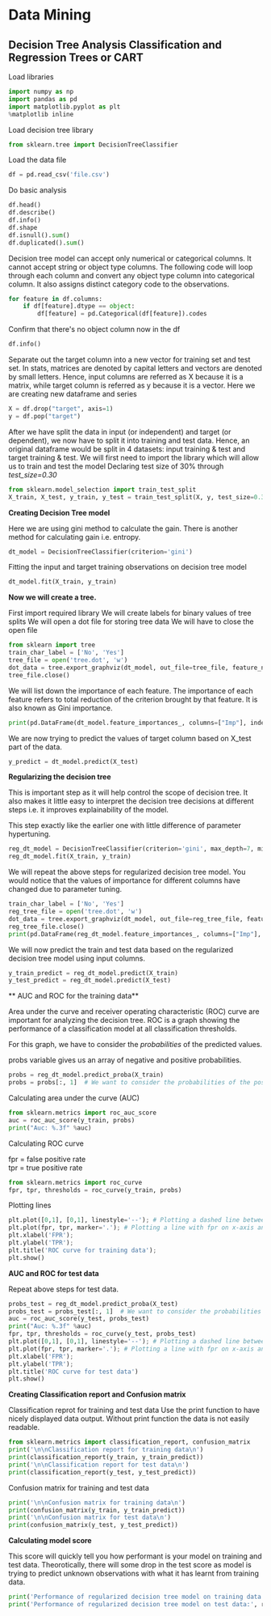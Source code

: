 # Data Mining

## Decision Tree Analysis Classification and Regression Trees or CART 

Load libraries

```python
import numpy as np
import pandas as pd
import matplotlib.pyplot as plt
%matplotlib inline
```

Load decision tree library

```python
from sklearn.tree import DecisionTreeClassifier
```

Load the data file

```python 
df = pd.read_csv('file.csv')
```


Do basic analysis

```python
df.head()
df.describe() 
df.info()
df.shape
df.isnull().sum()
df.duplicated().sum()
```

Decision tree model can accept only numerical or categorical columns. It cannot accept string or object type columns.
The following code will loop through each column and convert any object type column into categorical column. It also assigns distinct category code to the observations. 

```python 
for feature in df.columns:
    if df[feature].dtype == object:
        df[feature] = pd.Categorical(df[feature]).codes
```

Confirm that there's no object column now in the df

```python
df.info()
```

Separate out the target column into a new vector for training set and test set. 
In stats, matrices are denoted by capital letters and vectors are denoted by small letters. Hence, input columns are referred as X because it is a matrix, while target column is referred as y because it is a vector.
Here we are creating new dataframe and series

```python
X = df.drop("target", axis=1)
y = df.pop("target")
```

After we have split the data in input (or independent) and target (or dependent), we now have to split it into training and test data. Hence, an original dataframe would be split in 4 datasets: input training & test and target training & test. 
We will first need to import the library which will allow us to train and test the model
Declaring test size of 30% through _test_size=0.30_

```python
from sklearn.model_selection import train_test_split
X_train, X_test, y_train, y_test = train_test_split(X, y, test_size=0.30, random_state=123)
```

**Creating Decision Tree model**

Here we are using gini method to calculate the gain. There is another method for calculating gain i.e. entropy. 

```python
dt_model = DecisionTreeClassifier(criterion='gini')
```

Fitting the input and target training observations on decision tree model
```python
dt_model.fit(X_train, y_train)
```

**Now we will create a tree.**

First import required library
We will create labels for binary values of tree splits
We will open a dot file for storing tree data
We will have to close the open file

```python
from sklearn import tree
train_char_label = ['No', 'Yes']
tree_file = open('tree.dot', 'w')
dot_data = tree.export_graphviz(dt_model, out_file=tree_file, feature_names=list(X_train), class_names=list(train_char_label))
tree_file.close()
```

We will list down the importance of each feature.
The importance of each feature refers to total reduction of the criterion brought by that feature. It is also known as Gini importance.
```python
print(pd.DataFrame(dt_model.feature_importances_, columns=["Imp"], index=X_train.columns))
```

We are now trying to predict the values of target column based on X_test part of the data.
```python
y_predict = dt_model.predict(X_test)
```

**Regularizing the decision tree** 

This is important step as it will help control the scope of decision tree. It also makes it little easy to interpret the decision tree decisions at different steps i.e. it improves explainability of the model.

This step exactly like the earlier one with little difference of parameter hypertuning.

```python
reg_dt_model = DecisionTreeClassifier(criterion='gini', max_depth=7, min_samples_leaf=10, min_samples_split=30)
reg_dt_model.fit(X_train, y_train)
```

We will repeat the above steps for regularized decision tree model. You would notice that the values of importance for different columns have changed due to parameter tuning.

```python
train_char_label = ['No', 'Yes']
reg_tree_file = open('tree.dot', 'w')
dot_data = tree.export_graphviz(dt_model, out_file=reg_tree_file, feature_names=list(X_train), class_names=list(train_char_label))
reg_tree_file.close()
print(pd.DataFrame(reg_dt_model.feature_importances_, columns=["Imp"], index=X_train.columns))
```

We will now predict the train and test data based on the regularized decision tree model using input columns. 

```python
y_train_predict = reg_dt_model.predict(X_train)
y_test_predict = reg_dt_model.predict(X_test)
```

** AUC and ROC for the training data**

Area under the curve and receiver operating characteristic (ROC) curve are important for analyzing the decision tree. ROC is a graph showing the performance of a classification model at all classification thresholds.

For this graph, we have to consider the _probabilities_ of the predicted values.

probs variable gives us an array of negative and positive probabilities.

```python
probs = reg_dt_model.predict_proba(X_train)
probs = probs[:, 1]  # We want to consider the probabilities of the positive outcomes only
```

Calculating area under the curve (AUC)

```python
from sklearn.metrics import roc_auc_score
auc = roc_auc_score(y_train, probs)
print("Auc: %.3f" %auc)
```

Calculating ROC curve

fpr = false positive rate <br>
tpr = true positive rate 


```python
from sklearn.metrics import roc_curve
fpr, tpr, thresholds = roc_curve(y_train, probs)
```

Plotting lines

```python
plt.plot([0,1], [0,1], linestyle='--'); # Plotting a dashed line between two points 0,0 and 1,1
plt.plot(fpr, tpr, marker='.'); # Plotting a line with fpr on x-axis and tpr on y-axis
plt.xlabel('FPR');
plt.ylabel('TPR');
plt.title('ROC curve for training data');
plt.show()
```

**AUC and ROC for test data**

Repeat above steps for test data.

```python
probs_test = reg_dt_model.predict_proba(X_test)
probs_test = probs_test[:, 1]  # We want to consider the probabilities of the positive outcomes onlyauc = roc_auc_score(y_test, probs)
auc = roc_auc_score(y_test, probs_test)
print("Auc: %.3f" %auc)
fpr, tpr, thresholds = roc_curve(y_test, probs_test)
plt.plot([0,1], [0,1], linestyle='--'); # Plotting a dashed line between two points 0,0 and 1,1
plt.plot(fpr, tpr, marker='.'); # Plotting a line with fpr on x-axis and tpr on y-axis
plt.xlabel('FPR');
plt.ylabel('TPR');
plt.title('ROC curve for test data')
plt.show()
```

**Creating Classification report and Confusion matrix**

Classification reprot for training and test data
Use the print function to have nicely displayed data output. Without print function the data is not easily readable. 

```python
from sklearn.metrics import classification_report, confusion_matrix
print('\n\nClassification report for training data\n')
print(classification_report(y_train, y_train_predict))
print('\n\nClassification report for test data\n')
print(classification_report(y_test, y_test_predict))
```

Confusion matrix for training and test data

```python
print('\n\nConfusion matrix for training data\n')
print(confusion_matrix(y_train, y_train_predict))
print('\n\nConfusion matrix for test data\n')
print(confusion_matrix(y_test, y_test_predict))
```

**Calculating model score**

This score will quickly tell you how performant is your model on training and test data. Theorotically, there will some drop in the test score as model is trying to predict unknown observations with what it has learnt from training data. 

```python
print('Performance of regularized decision tree model on training data:', reg_dt_model.score(X_train, y_train))
print('Performance of regularized decision tree model on test data:', reg_dt_model.score(X_test, y_test))
```
